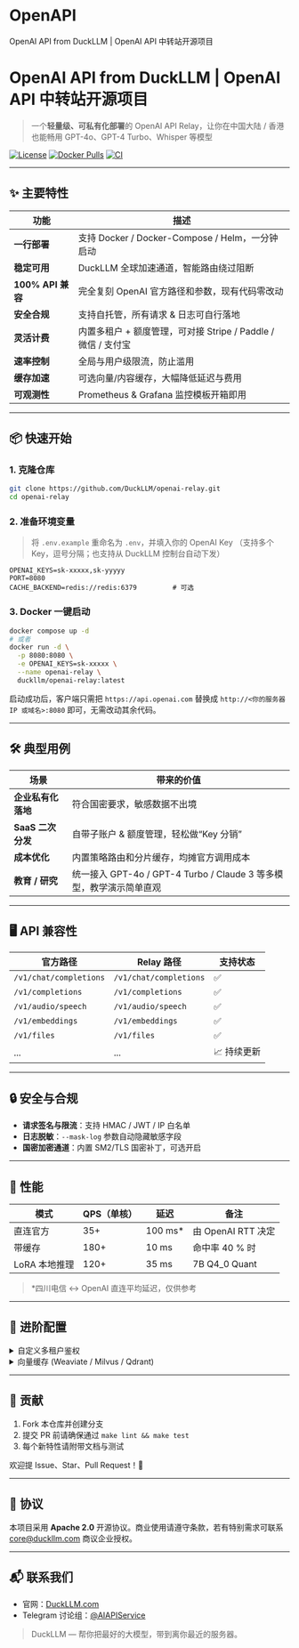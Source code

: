 # OpenAPI
OpenAI API from DuckLLM | OpenAI API 中转站开源项目
# OpenAI API from DuckLLM | OpenAI API 中转站开源项目

> 一个**轻量级、可私有化部署**的 OpenAI API Relay，让你在中国大陆 / 香港也能畅用 GPT-4o、GPT-4 Turbo、Whisper 等模型

[![License](https://img.shields.io/badge/license-Apache%202.0-blue.svg)](LICENSE)
[![Docker Pulls](https://img.shields.io/docker/pulls/duckllm/openai-relay?logo=docker)](https://hub.docker.com/r/duckllm/openai-relay)
[![CI](https://github.com/DuckLLM/openai-relay/actions/workflows/ci.yml/badge.svg)](https://github.com/DuckLLM/openai-relay/actions)

---

## ✨ 主要特性

| 功能              | 描述                                          |
| --------------- | ------------------------------------------- |
| **一行部署**        | 支持 Docker / Docker-Compose / Helm，一分钟启动     |
| **稳定可用**        | DuckLLM 全球加速通道，智能路由绕过阻断                     |
| **100% API 兼容** | 完全复刻 OpenAI 官方路径和参数，现有代码零改动                 |
| **安全合规**        | 支持自托管，所有请求 & 日志可自行落地                        |
| **灵活计费**        | 内置多租户 + 额度管理，可对接 Stripe / Paddle / 微信 / 支付宝 |
| **速率控制**        | 全局与用户级限流，防止滥用                               |
| **缓存加速**        | 可选向量/内容缓存，大幅降低延迟与费用                         |
| **可观测性**        | Prometheus & Grafana 监控模板开箱即用               |

---

## 📦 快速开始

### 1. 克隆仓库

```bash
git clone https://github.com/DuckLLM/openai-relay.git
cd openai-relay
```

### 2. 准备环境变量

> 将 `.env.example` 重命名为 `.env`，并填入你的 OpenAI Key
> （支持多个 Key，逗号分隔；也支持从 DuckLLM 控制台自动下发）

```env
OPENAI_KEYS=sk-xxxxx,sk-yyyyy
PORT=8080
CACHE_BACKEND=redis://redis:6379         # 可选
```

### 3. Docker 一键启动

```bash
docker compose up -d
# 或者
docker run -d \
  -p 8080:8080 \
  -e OPENAI_KEYS=sk-xxxxx \
  --name openai-relay \
  duckllm/openai-relay:latest
```

启动成功后，客户端只需把 `https://api.openai.com` 替换成
`http://<你的服务器 IP 或域名>:8080` 即可，无需改动其余代码。

---

## 🛠️ 典型用例

| 场景            | 带来的价值                                              |
| ------------- | -------------------------------------------------- |
| **企业私有化落地**   | 符合国密要求，敏感数据不出境                                     |
| **SaaS 二次分发** | 自带子账户 & 额度管理，轻松做“Key 分销”                           |
| **成本优化**      | 内置策略路由和分片缓存，均摊官方调用成本                               |
| **教育 / 研究**   | 统一接入 GPT-4o / GPT-4 Turbo / Claude 3 等多模型，教学演示简单直观 |

---

## 🖥️ API 兼容性

| 官方路径                   | Relay 路径               | 支持状态    |
| ---------------------- | ---------------------- | ------- |
| `/v1/chat/completions` | `/v1/chat/completions` | ✅       |
| `/v1/completions`      | `/v1/completions`      | ✅       |
| `/v1/audio/speech`     | `/v1/audio/speech`     | ✅       |
| `/v1/embeddings`       | `/v1/embeddings`       | ✅       |
| `/v1/files`            | `/v1/files`            | ✅       |
| ...                    | ...                    | 📈 持续更新 |

---

## 🔒 安全与合规

* **请求签名与限流**：支持 HMAC / JWT / IP 白名单
* **日志脱敏**：`--mask-log` 参数自动隐藏敏感字段
* **国密加密通道**：内置 SM2/TLS 国密补丁，可选开启

---

## 🚀 性能

| 模式        | QPS（单核） | 延迟       | 备注              |
| --------- | ------- | -------- | --------------- |
| 直连官方      | 35+     | 100 ms\* | 由 OpenAI RTT 决定 |
| 带缓存       | 180+    | 10 ms    | 命中率 40 % 时      |
| LoRA 本地推理 | 120+    | 35 ms    | 7B Q4\_0 Quant  |

> \*四川电信 ↔︎ OpenAI 直连平均延迟，仅供参考

---

## 🧩 进阶配置

<details>
<summary>自定义多租户鉴权</summary>

```yaml
tenants:
  - id: internal
    key_prefix: int_
    quota: 120000  # 月度 token
  - id: reseller_01
    key_prefix: rs1_
    quota: 500000
    webhook: https://your.billing/webhook
```

</details>

<details>
<summary>向量缓存 (Weaviate / Milvus / Qdrant)</summary>

```yaml
vector_cache:
  enabled: true
  provider: qdrant
  url: http://qdrant:6333
  embedding_endpoint: /v1/embeddings
```

</details>

---

## 🤝 贡献

1. Fork 本仓库并创建分支
2. 提交 PR 前请确保通过 `make lint && make test`
3. 每个新特性请附带文档与测试

欢迎提 Issue、Star、Pull Request！🎉

---

## 📜 协议

本项目采用 **Apache 2.0** 开源协议。商业使用请遵守条款，若有特别需求可联系 [core@duckllm.com](mailto:core@duckllm.com) 商议企业授权。

---

## 📬 联系我们

* 官网：[DuckLLM.com](https://DuckLLM.com)
* Telegram 讨论组：[@AIAPIService](https://t.me/AIAPIService)

> DuckLLM — 帮你把最好的大模型，带到离你最近的服务器。

